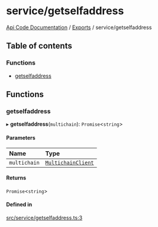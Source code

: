 # service/getselfaddress
 
[Api Code Documentation](../README.md) / [Exports](../modules.md) / service/getselfaddress

## Table of contents

### Functions

- [getselfaddress](service_getselfaddress.md#getselfaddress)

## Functions

### getselfaddress

▸ **getselfaddress**(`multichain`): `Promise`\<`string`\>

#### Parameters

| Name | Type |
| :------ | :------ |
| `multichain` | [`MultichainClient`](../interfaces/service_Client_h.MultichainClient.md) |

#### Returns

`Promise`\<`string`\>

#### Defined in

[src/service/getselfaddress.ts:3](https://github.com/openkfw/TruBudget/blob/3b9e793/api/src/service/getselfaddress.ts#L3)
